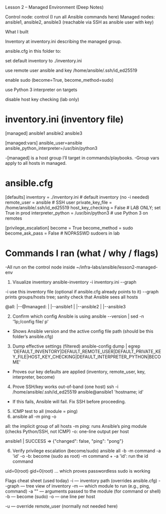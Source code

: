 Lesson 2 – Managed Environment (Deep Notes)

Control node: control                         (I run all Ansible commands here)
Managed nodes: ansible1, ansible2, ansible3   (reachable via SSH as ansible user with key)

What I built

Inventory at inventory.ini describing the managed group.

ansible.cfg in this folder to:

set default inventory to ./inventory.ini

use remote user ansible and key /home/ansible/.ssh/id_ed25519

enable sudo (become=True, become_method=sudo)

use Python 3 interpreter on targets

disable host key checking (lab only)

# inventory.ini     (inventory file)

[managed]
ansible1
ansible2
ansible3

[managed:vars]
ansible_user=ansible
ansible_python_interpreter=/usr/bin/python3

-[managed] is a host group I’ll target in commands/playbooks.
-Group vars apply to all hosts in managed.

# ansible.cfg

[defaults]
inventory = ./inventory.ini          					                    # default inventory (no -i needed)
remote_user = ansible                					                    # SSH user
private_key_file = /home/ansible/.ssh/id_ed25519
host_key_checking = False             					                  # LAB ONLY; set True in prod
interpreter_python = /usr/bin/python3 # use Python 3 on remotes


[privilege_escalation]
become = True
become_method = sudo
become_ask_pass = False              					                     # NOPASSWD sudoers in lab



# Commands I ran (what / why / flags)

-All run on the control node inside ~/infra-labs/ansible/lesson2-managed-env

1) Visualize inventory
ansible-inventory -i inventory.ini --graph

-i        use this inventory file (optional if ansible.cfg already points to it)
--graph   prints groups/hosts tree; sanity check that Ansible sees all hosts

@all:
  |--@managed:
  |  |--ansible1
  |  |--ansible2
  |  |--ansible3

2) Confirm which config Ansible is using
ansible --version | sed -n '1p;/config file/ p'
- Shows Ansible version and the active config file path (should be this folder’s ansible.cfg)

3) Dump effective settings (filtered)
ansible-config dump | egrep 'DEFAULT_INVENTORY|DEFAULT_REMOTE_USER|DEFAULT_PRIVATE_KEY_FILE|HOST_KEY_CHECKING|DEFAULT_INTERPRETER_PYTHON|BECOME'
- Proves our key defaults are applied (inventory, remote_user, key, interpreter, become)

4) Prove SSH/key works out-of-band (one host)
ssh -i /home/ansible/.ssh/id_ed25519 ansible@ansible1 'hostname; id'
- If this fails, Ansible will fail. Fix SSH before proceeding. 

5) ICMP test to all (module = ping)
6) ansible all -m ping -o

all: the implicit group of all hosts
-m ping: runs Ansible’s ping module (checks Python/SSH, not ICMP)
-o: one-line output per host
 
 ansible1 | SUCCESS => {"changed": false, "ping": "pong"}

6) Verify privilege escalation (become/sudo)
ansible all -b -m command -a 'id' -o
-b: become (sudo as root)
-m command + -a 'id': run the id command

uid=0(root) gid=0(root) ... which proves passwordless sudo is working

Flags cheat sheet (used today)
-i <inv> — inventory path (overrides ansible.cfg)
--graph — tree view of inventory
-m <module> — which module to run (e.g., ping, command)
-a "<args>" — arguments passed to the module (for command or shell)
-b — become (sudo)
-o — one line per host

-u <user> — override remote_user (normally not needed here)
